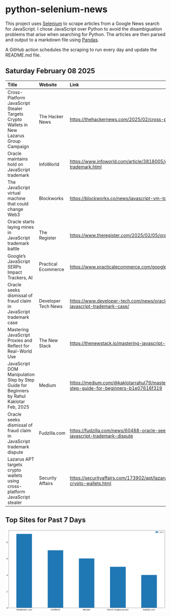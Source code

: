 # python-selenium-news

This project uses [Selenium](https://www.seleniumhq.org/) to scrape articles from a Google News search for JavaScript.
I chose JavaScript over Python to avoid the disambiguation problems that arise when searching for Python.
The articles are then parsed and output to a markdown file using [Pandas](https://pandas.pydata.org/).

A GitHub action schedules the scraping to run every day and update the README.md file.

## Saturday February 08 2025


| Title                                                                                      | Website             | Link                                                                                                                 |
|:-------------------------------------------------------------------------------------------|:--------------------|:---------------------------------------------------------------------------------------------------------------------|
| Cross-Platform JavaScript Stealer Targets Crypto Wallets in New Lazarus Group Campaign     | The Hacker News     | https://thehackernews.com/2025/02/cross-platform-javascript-stealer.html                                             |
| Oracle maintains hold on JavaScript trademark                                              | InfoWorld           | https://www.infoworld.com/article/3818005/oracle-maintains-hold-on-javascript-trademark.html                         |
| The JavaScript virtual machine that could change Web3                                      | Blockworks          | https://blockworks.co/news/javascript-vm-to-attract-web3-developers                                                  |
| Oracle starts laying mines in JavaScript trademark battle                                  | The Register        | https://www.theregister.com/2025/02/05/oracle_dismissal_javascript_trademark_fraud/                                  |
| Google’s JavaScript SERPs Impact Trackers, AI                                              | Practical Ecommerce | https://www.practicalecommerce.com/googles-javascript-serps-impact-trackers-ai                                       |
| Oracle seeks dismissal of fraud claim in JavaScript trademark case                         | Developer Tech News | https://www.developer-tech.com/news/oracle-seeks-dismissal-fraud-claim-javascript-trademark-case/                    |
| Mastering JavaScript Proxies and Reflect for Real-World Use                                | The New Stack       | https://thenewstack.io/mastering-javascript-proxies-and-reflect-for-real-world-use/                                  |
| JavaScript DOM Manipulation Step by Step Guide for Beginners  by Rahul Kaklotar  Feb, 2025 | Medium              | https://medium.com/@kaklotarrahul79/master-javascript-dom-manipulation-step-by-step-guide-for-beginners-b1e07616f319 |
| Oracle seeks dismissal of fraud claim in JavaScript trademark dispute                      | Fudzilla.com        | https://fudzilla.com/news/60488-oracle-seeks-dismissal-of-fraud-claim-in-javascript-trademark-dispute                |
| Lazarus APT targets crypto wallets using cross-platform JavaScript stealer                 | Security Affairs    | https://securityaffairs.com/173902/apt/lazarus-cross-platform-javascript-stealer-crypto-wallets.html                 |
## Top Sites for Past 7 Days

![Graph of Top Sites](https://raw.githubusercontent.com/dan-mba/python-selenium-news/main/last-week.png)
